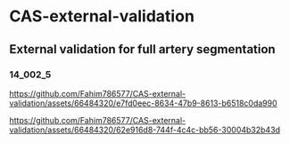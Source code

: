 # CAS-external-validation

## External validation for full artery segmentation

### 14_002_5

https://github.com/Fahim786577/CAS-external-validation/assets/66484320/e7fd0eec-8634-47b9-8613-b6518c0da990

https://github.com/Fahim786577/CAS-external-validation/assets/66484320/62e916d8-744f-4c4c-bb56-30004b32b43d


